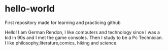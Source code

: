 # hello-world
First repository made for learning and practicing github

Hello!
I am German Rendon, I like computers and technology since I was a kid in  90s and I met the game consoles.
Then I study to be a Pc Technician.
I like philosophy,literature,comics, hiking and science.



